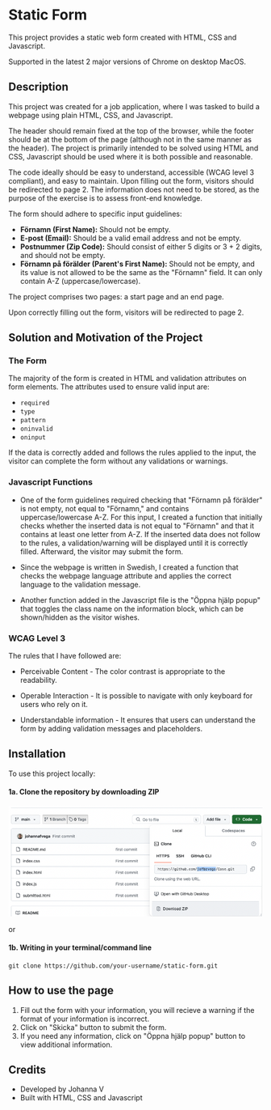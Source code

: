 # Static Form
This project provides a static web form created with HTML, CSS and Javascript. 

Supported in the latest 2 major versions of Chrome on desktop MacOS.

## Description
This project was created for a job application, where I was tasked to build a webpage using plain HTML, CSS, and Javascript.

The header should remain fixed at the top of the browser, while the footer should be at the bottom of the page (although not in the same manner as the header).
The project is primarily intended to be solved using HTML and CSS, Javascript should be used where it is both possible and reasonable.

The code ideally should be easy to understand, accessible (WCAG level 3 compliant), and easy to maintain. Upon filling out the form, visitors should be redirected to page 2.
The information does not need to be stored, as the purpose of the exercise is to assess front-end knowledge.

The form should adhere to specific input guidelines:
* **Förnamn (First Name):** Should not be empty.
* **E-post (Email):** Should be a valid email address and not be empty.
* **Postnummer (Zip Code):** Should consist of either 5 digits or 3 + 2 digits, and should not be empty.
* **Förnamn på förälder (Parent's First Name):** Should not be empty, and its value is not allowed to be the same as the "Förnamn" field. It can only contain A-Z (uppercase/lowercase).

The project comprises two pages: a start page and an end page.

Upon correctly filling out the form, visitors will be redirected to page 2.


## Solution and Motivation of the Project
### The Form 
The majority of the form is created in HTML and validation attributes on form elements. The attributes used to ensure valid input are:
* `required`
* `type`
* `pattern`
* `oninvalid`
* `oninput`

If the data is correctly added and follows the rules applied to the input, the visitor can complete the form without any validations or warnings.

### Javascript Functions

* One of the form guidelines required checking that "Förnamn på förälder" is not empty, not equal to "Förnamn," and contains uppercase/lowercase A-Z. For this input, I created a function that initially
checks whether the inserted data is not equal to "Förnamn" and that it contains at least one letter from A-Z. If the inserted data does not follow to the rules, a validation/warning will be displayed until it is correctly filled. Afterward, the visitor may submit the form.

* Since the webpage is written in Swedish, I created a function that checks the webpage language attribute and applies the correct language to the validation message.

* Another function added in the Javascript file is the "Öppna hjälp popup" that toggles the class name on the information block, which can be shown/hidden as the visitor wishes.

### WCAG Level 3
The rules that I have followed are:

* Perceivable Content - The color contrast is appropriate to the readability.

* Operable Interaction - It is possible to navigate with only keyboard for users who rely on it.

* Understandable information - It ensures that users can understand the form by adding validation messages and placeholders.


## Installation 
To use this project locally:

#### 1a. Clone the repository by downloading ZIP     
![Download ZIP on Github](/images/downloadzip.png)

or 

#### 1b. Writing in your terminal/command line
    git clone https://github.com/your-username/static-form.git

## How to use the page
1. Fill out the form with your information, you will recieve a warning if the format of your information is incorrect.
2. Click on "Skicka" button to submit the form.
3. If you need any information, click on "Öppna hjälp popup" button to view additional information.


## Credits
* Developed by Johanna V
* Built with HTML, CSS and Javascript


